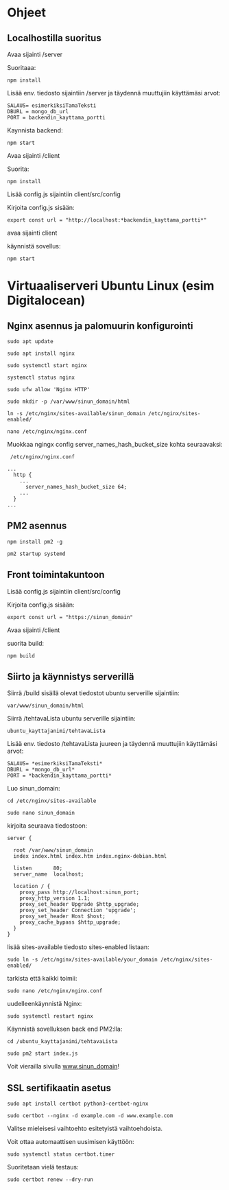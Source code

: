 # Ohjeet

## Localhostilla suoritus

Avaa sijainti /server

Suoritaaa:

`npm install`

Lisää env. tiedosto sijaintiin /server ja täydennä muuttujiin käyttämäsi arvot:

```
SALAUS= esimerkiksiTamaTeksti
DBURL = mongo_db_url
PORT = backendin_kayttama_portti
```

Kaynnista backend:

`npm start`

Avaa sijainti /client

Suorita:

`npm install`

Lisää config.js sijaintiin client/src/config

Kirjoita config.js sisään:

```
export const url = "http://localhost:*backendin_kayttama_portti*"
```

avaa sijainti client

käynnistä sovellus:

`npm start`

# Virtuaaliserveri Ubuntu Linux (esim Digitalocean)

## Nginx asennus ja palomuurin konfigurointi

`sudo apt update`

`sudo apt install nginx`

`sudo systemctl start nginx`

`systemctl status nginx`

`sudo ufw allow 'Nginx HTTP'`

`sudo mkdir -p /var/www/sinun_domain/html`

`ln -s /etc/nginx/sites-available/sinun_domain /etc/nginx/sites-enabled/`

`nano /etc/nginx/nginx.conf`

Muokkaa ngingx config server_names_hash_bucket_size kohta seuraavaksi:

```
 /etc/nginx/nginx.conf

...
  http {
    ...
      server_names_hash_bucket_size 64;
    ...
  }
...
```

## PM2 asennus

`npm install pm2 -g`

`pm2 startup systemd`

## Front toimintakuntoon

Lisää config.js sijaintiin client/src/config

Kirjoita config.js sisään:

```
export const url = "https://sinun_domain"
```

Avaa sijainti /client

suorita build:

`npm build`

## Siirto ja käynnistys serverillä

Siirrä /build sisällä olevat tiedostot ubuntu serverille sijaintiin:

`var/www/sinun_domain/html`

Siirrä /tehtavaLista ubuntu serverille sijaintiin:

`ubuntu_kayttajanimi/tehtavaLista`

Lisää env. tiedosto /tehtavaLista juureen ja täydennä muuttujiin käyttämäsi arvot:

```
SALAUS= *esimerkiksiTamaTeksti*
DBURL = *mongo_db_url*
PORT = *backendin_kayttama_portti*
```

Luo sinun_domain:

`cd /etc/nginx/sites-available`

`sudo nano sinun_domain`

kirjoita seuraava tiedostoon:

```
server {

  root /var/www/sinun_domain
  index index.html index.htm index.nginx-debian.html

  listen       80;
  server_name  localhost;

  location / {
    proxy_pass http://localhost:sinun_port;
    proxy_http_version 1.1;
    proxy_set_header Upgrade $http_upgrade;
    proxy_set_header Connection 'upgrade';
    proxy_set_header Host $host;
    proxy_cache_bypass $http_upgrade;
  }
}
```

lisää sites-available tiedosto sites-enabled listaan:

`sudo ln -s /etc/nginx/sites-available/your_domain /etc/nginx/sites-enabled/`

tarkista että kaikki toimii:

`sudo nano /etc/nginx/nginx.conf`

uudelleenkäynnistä Nginx:

`sudo systemctl restart nginx`

Käynnistä sovelluksen back end PM2:lla:

`cd /ubuntu_kayttajanimi/tehtavaLista`

`sudo pm2 start index.js`

Voit vierailla sivulla www.sinun_domain!

## SSL sertifikaatin asetus

`sudo apt install certbot python3-certbot-nginx`

`sudo certbot --nginx -d example.com -d www.example.com`

Valitse mieleisesi vaihtoehto esitetyistä vaihtoehdoista.

Voit ottaa automaattisen uusimisen käyttöön:

`sudo systemctl status certbot.timer`

Suoritetaan vielä testaus:

`sudo certbot renew --dry-run`
